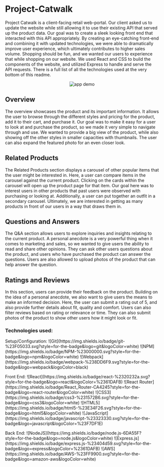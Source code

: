 # Project-Catwalk

Project Catwalk is a client-facing retail web-portal. Our client asked us to update the website while still allowing it to use their existing API that served up the product data. Our goal was to create a sleek looking front end that interacted with this API appropriately. By creating an eye-catching front-end and combining it with updated technologies, we were able to dramatically improve user experience, which ultimately contributes to higher sales volume. Shopping should be fun, and we wanted our users to experience that while shopping on our website. We used React and CSS to build the components of the website, and utilized Express to handle and serve the API requests. There is a full list of all the technologies used at the very bottom of this readme.

<p align="center">
  <img alt="app demo" src="./demo.gif">
</p>

## Overview
The overview showcases the product and its important information. It allows the user to browse through the different styles and pricing for the product, add it to their cart, and purchase it. Our goal was to make it easy for a user to look at and purchase the product, so we made it very simple to navigate through and use. We wanted to provide a big view of the product, while also showing off the other styles in smaller capacities with thumbnails. The user can also expand the featured photo for an even closer look. 

## Related Products 
The Related Products section displays a carousel of other popular items that the user might be interested in. Here, a user can compare items in the carousel against the current product. Clicking on the cards within the carousel will open up the product page for that item. Our goal here was to interest users in other products that past users were observed with purchasing or looking at. Additionally, a user can put together an outfit in a secondary carousel. Ultimately, we are interested in getting as many products in front of our users in a way that draws them in.

## Questions and Answers 
The Q&A section allows users to explore inquiries and insights relating to the current product. A personal anecdote is a very powerful thing when it comes to marketing and sales, so we wanted to give users the ability to read and share other opinions. They can ask other users questions about the product, and users who have purchased the product can answer the questions. Users are also allowed to upload photos of the product that can help answer the question.

## Ratings and Reviews 
In this section, users can provide their feedback on the product. Building on the idea of a personal anecdote, we also want to give users the means to make an informed decision. Here, the user can submit a rating out of 5, and also provide further details about fit, quality and comfort.  Users can also filter reviews based on rating or relevance or time. They can also submit photos of the product to show other users how it might look or fit.

### Technologies used:

<p> Setup/Configuration: 
  ![Git](https://img.shields.io/badge/git-%23F05033.svg?style=for-the-badge&logo=git&logoColor=white)
  ![NPM](https://img.shields.io/badge/NPM-%23000000.svg?style=for-the-badge&logo=npm&logoColor=white) 
  ![Webpack](https://img.shields.io/badge/webpack-%238DD6F9.svg?style=for-the-badge&logo=webpack&logoColor=black)
 </p>
<p> Front End: 
 ![React](https://img.shields.io/badge/react-%2320232a.svg?style=for-the-badge&logo=react&logoColor=%2361DAFB)
 ![React Router](https://img.shields.io/badge/React_Router-CA4245?style=for-the-badge&logo=react-router&logoColor=white)
 ![CSS3](https://img.shields.io/badge/css3-%231572B6.svg?style=for-the-badge&logo=css3&logoColor=white)
 ![HTML5](https://img.shields.io/badge/html5-%23E34F26.svg?style=for-the-badge&logo=html5&logoColor=white)
 ![JavaScript](https://img.shields.io/badge/javascript-%23323330.svg?style=for-the-badge&logo=javascript&logoColor=%23F7DF1E)
 </p>
<p> Back End: 
 ![NodeJS](https://img.shields.io/badge/node.js-6DA55F?style=for-the-badge&logo=node.js&logoColor=white)
 ![Express.js](https://img.shields.io/badge/express.js-%23404d59.svg?style=for-the-badge&logo=express&logoColor=%2361DAFB)
 ![AWS](https://img.shields.io/badge/AWS-%23FF9900.svg?style=for-the-badge&logo=amazon-aws&logoColor=white)
</p>
